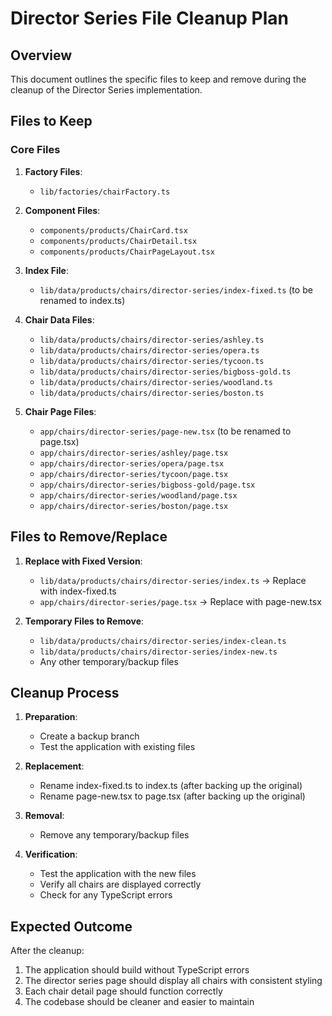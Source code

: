 # Director Series File Cleanup Plan

## Overview

This document outlines the specific files to keep and remove during the cleanup of the Director Series implementation.

## Files to Keep

### Core Files

1. **Factory Files**:
   - `lib/factories/chairFactory.ts`

2. **Component Files**:
   - `components/products/ChairCard.tsx`
   - `components/products/ChairDetail.tsx`
   - `components/products/ChairPageLayout.tsx`

3. **Index File**:
   - `lib/data/products/chairs/director-series/index-fixed.ts` (to be renamed to index.ts)

4. **Chair Data Files**:
   - `lib/data/products/chairs/director-series/ashley.ts`
   - `lib/data/products/chairs/director-series/opera.ts`
   - `lib/data/products/chairs/director-series/tycoon.ts`
   - `lib/data/products/chairs/director-series/bigboss-gold.ts`
   - `lib/data/products/chairs/director-series/woodland.ts`
   - `lib/data/products/chairs/director-series/boston.ts`

5. **Chair Page Files**:
   - `app/chairs/director-series/page-new.tsx` (to be renamed to page.tsx)
   - `app/chairs/director-series/ashley/page.tsx`
   - `app/chairs/director-series/opera/page.tsx`
   - `app/chairs/director-series/tycoon/page.tsx`
   - `app/chairs/director-series/bigboss-gold/page.tsx`
   - `app/chairs/director-series/woodland/page.tsx`
   - `app/chairs/director-series/boston/page.tsx`

## Files to Remove/Replace

1. **Replace with Fixed Version**:
   - `lib/data/products/chairs/director-series/index.ts` → Replace with index-fixed.ts
   - `app/chairs/director-series/page.tsx` → Replace with page-new.tsx

2. **Temporary Files to Remove**:
   - `lib/data/products/chairs/director-series/index-clean.ts`
   - `lib/data/products/chairs/director-series/index-new.ts`
   - Any other temporary/backup files

## Cleanup Process

1. **Preparation**:
   - Create a backup branch
   - Test the application with existing files

2. **Replacement**:
   - Rename index-fixed.ts to index.ts (after backing up the original)
   - Rename page-new.tsx to page.tsx (after backing up the original)

3. **Removal**:
   - Remove any temporary/backup files

4. **Verification**:
   - Test the application with the new files
   - Verify all chairs are displayed correctly
   - Check for any TypeScript errors

## Expected Outcome

After the cleanup:

1. The application should build without TypeScript errors
2. The director series page should display all chairs with consistent styling
3. Each chair detail page should function correctly
4. The codebase should be cleaner and easier to maintain